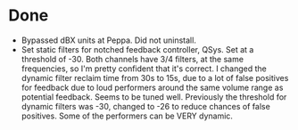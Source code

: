 # Done

- Bypassed dBX units at Peppa. Did not uninstall.
- Set static filters for notched feedback controller, QSys. Set at a threshold of -30. Both channels have 3/4 filters, at the same frequencies, so I'm pretty confident that it's correct. I changed the dynamic filter reclaim time from 30s to 15s, due to a lot of false positives for feedback due to loud performers around the same volume range as potential feedback. Seems to be tuned well. Previously the threshold for dynamic filters was -30, changed to -26 to reduce chances of false positives. Some of the performers can be VERY dynamic.
